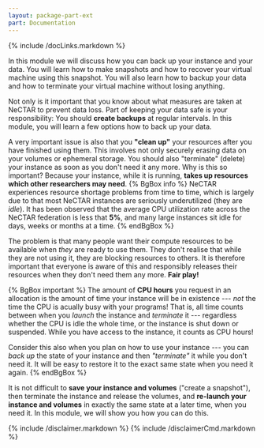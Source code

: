 ```yaml
---
layout: package-part-ext
part: Documentation
---
```

{% include /docLinks.markdown %}

In this module we will discuss how you can back up your instance and your data. You will learn how to make snapshots and how to recover your virtual machine using this snapshot. You will also learn how to backup your data and how to terminate your virtual machine without losing anything.

Not only is it important that you know about what measures are taken at NeCTAR to prevent data loss. Part of keeping your data safe is your responsibility: You should **create backups** at regular intervals. In this module, you will learn a few options how to back up your data.

A very important issue is also that you **"clean up"** your resources after you have finished using them. This involves not only securely erasing data on your volumes or ephemeral storage. You should also "terminate" (delete) your instance as soon as you don't need it any more. Why is this so important? Because your instance, while it is running, **takes up resources which other researchers may need**. 
{% BgBox info %}
NeCTAR experiences resource shortage problems from time to time, which is largely due to that most NeCTAR instances are seriously underutilized (they are *idle*). It has been observed that the average CPU utilization rate across the NeCTAR federation is less that **5%**, and many large instances sit idle for days, weeks or months at a time.
{% endBgBox %}

The problem is that many people want their compute resources to be available when *they* are ready to use them. They don't realise that while they are not using it, they are blocking resources to others. It is therefore important that everyone is aware of this and responsibly releases their resources when they don't need them any more. **Fair play!**

{% BgBox important %}
The amount of **CPU hours** you request in an allocation is the amount of time your instance will be in existence --- *not* the time the CPU is acually busy with your programs! That is, all time counts between when you *launch* the instance and *terminate* it --- regardless whether the CPU is idle the whole time, or the instance is shut down or suspended. While you have access to the instance, it counts as CPU hours!

Consider this also when you plan on how to use your instance --- you can *back up* the state of your instance and then *"terminate"* it while you don't need it. It will be easy to restore it to the exact same state when you need it again. 
{% endBgBox %}

It is not difficult to **save your instance and volumes** ("create a snapshot"), then terminate the instance and release the volumes, and **re-launch your instance and volumes** in exactly the same state at a later time, when you need it. In this module, we will show you how you can do this.




{% include /disclaimer.markdown %}
{% include /disclaimerCmd.markdown %}

